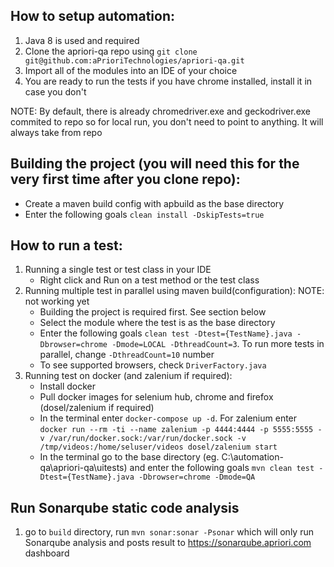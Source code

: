 ## How to setup automation:

1. Java 8 is used and required
2. Clone the apriori-qa repo using `git clone git@github.com:aPrioriTechnologies/apriori-qa.git`
3. Import all of the modules into an IDE of your choice
4. You are ready to run the tests if you have chrome installed, install it in case you don't

NOTE: By default, there is already chromedriver.exe and geckodriver.exe commited to repo so for local run, you don't need to point to anything. It will always take from repo

## Building the project (you will need this for the very first time after you clone repo):

* Create a maven build config with apbuild as the base directory
* Enter the following goals `clean install -DskipTests=true`

## How to run a test:

1. Running a single test or test class in your IDE
	* Right click and Run on a test method or the test class
2. Running multiple test in parallel using maven build(configuration):  NOTE: not working yet
	* Building the project is required first. See section below
	* Select the module where the test is as the base directory
	* Enter the following goals `clean test -Dtest={TestName}.java -Dbrowser=chrome -Dmode=LOCAL -DthreadCount=3`. To run more tests in parallel, change `-DthreadCount=10` number
	* To see supported browsers, check `DriverFactory.java`
3. Running test on docker (and zalenium if required):
    * Install docker
    * Pull docker images for selenium hub, chrome and firefox (dosel/zalenium if required)
    * In the terminal enter `docker-compose up -d`. For zalenium enter `docker run --rm -ti --name zalenium -p 4444:4444 -p 5555:5555 -v /var/run/docker.sock:/var/run/docker.sock -v /tmp/videos:/home/seluser/videos dosel/zalenium start`
    * In the terminal go to the base directory (eg. C:\automation-qa\apriori-qa\uitests) and enter the following goals `mvn clean test -Dtest={TestName}.java -Dbrowser=chrome -Dmode=QA`

## Run Sonarqube static code analysis
1. go to `build` directory, run `mvn sonar:sonar -Psonar` which will only run Sonarqube analysis and posts result to https://sonarqube.apriori.com dashboard